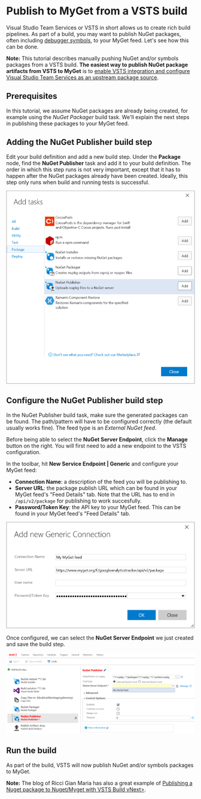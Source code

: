 # Publish to MyGet from a VSTS build

Visual Studio Team Services or VSTS in short allows us to create rich build pipelines. As part of a build, you may want to publish NuGet packages, often including [debugger symbols](/docs/reference/symbols), to your MyGet feed. Let's see how this can be done.

<p class="alert alert-info">
    <strong>Note:</strong> This tutorial describes manually pushing NuGet and/or symbols packages from a VSTS build. <b>The easiest way to publish NuGet package artifacts from VSTS to MyGet</b> is to <a href="http://blog.myget.org/post/2014/05/12/Announcing-Visual-Studio-Online-integration.aspx#scenario1">enable VSTS integration and configure Visual Studio Team Services as an upstream package source</a>.
</p>

## Prerequisites

In this tutorial, we assume NuGet packages are already being created, for example using the *NuGet Packager* build task. We'll explain the next steps in publishing these packages to your MyGet feed.
 
## Adding the NuGet Publisher build step

Edit your build definition and add a new build step. Under the **Package** node, find the **NuGet Publisher** task and add it to your build definition. The order in which this step runs is not very important, except that it has to happen after the NuGet packages already have been created. Ideally, this step only runs when build and running tests is successful.

![Adding the NuGet Publisher build task to publish from VSTS to MyGet](Images/vsts-add-nuget-publisher.png)

## Configure the NuGet Publisher build step

In the NuGet Publisher build task, make sure the generated packages can be found. The path/pattern will have to be configured correctly (the default usually works fine). The feed type is an *External NuGet feed*.

Before being able to select the **NuGet Server Endpoint**, click the **Manage** button on the right.  You will first need to add a new endpoint to the VSTS configuration. 

In the toolbar, hit **New Service Endpoint | Generic** and configure your MyGet feed:

* **Connection Name**: a description of the feed you will be publishing to.
* **Server URL**: the package publish URL which can be found in your MyGet feed's "Feed Details" tab. Note that the URL has to end in `/api/v2/package` for publishing to work succesfully.
* **Password/Token Key**: the API key to your MyGet feed. This can be found in your MyGet feed's "Feed Details" tab.

![Add generic endpoint](Images/vsts-add-generic-endpoint.png)

Once configured, we can select the **NuGet Server Endpoint** we just created and save the build step.

![Configure MyGet as the package push endpoint](Images/vsts-configure-endpoint.png)

## Run the build

As part of the build, VSTS will now publish NuGet and/or symbols packages to MyGet.

<p class="alert alert-info">
    <strong>Note:</strong> The blog of Ricci Gian Maria has also a great example of <a href="http://www.codewrecks.com/blog/index.php/2015/09/26/publishing-a-nuget-package-to-nugetmyget-with-vso-build-vnext/">Publishing a Nuget package to Nuget/Myget with VSTS Build vNext></a>.
</p>
